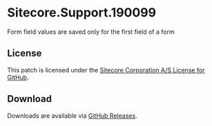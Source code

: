 # Sitecore.Support.190099
Form field values are saved only for the first field of a form

## License  
This patch is licensed under the [Sitecore Corporation A/S License for GitHub](https://github.com/sitecoresupport/Sitecore.Support.190099/blob/master/LICENSE).  

## Download  
Downloads are available via [GitHub Releases](https://github.com/sitecoresupport/Sitecore.Support.190099/releases).  

